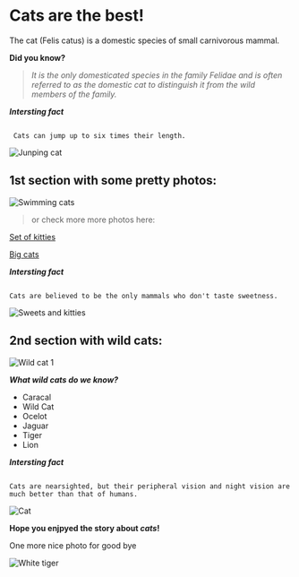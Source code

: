 # Cats are the best! 

The cat (Felis catus) is a domestic species of small carnivorous mammal.

**Did you know?**

>*It is the only domesticated species in the family Felidae and 
>is often referred to as the domestic cat to distinguish it 
>from the wild members of the family.*

***Intersting fact*** 
```

 Cats can jump up to six times their length.

```
![Junping cat](https://media.istockphoto.com/photos/young-cat-hunting-butterfly-picture-id500175633?k=20&m=500175633&s=612x612&w=0&h=ST9Skv8LvxAaGiT2IpP1_TJD54I4zDuByJp6dLgKu24=)

## 1st section with some pretty photos:

![Swimming cats](https://i.pinimg.com/originals/18/9d/2d/189d2df56aca316a763f59e6420da914.jpg)


> or check more more photos here:

[Set of kitties](https://upload.wikimedia.org/wikipedia/commons/0/0b/Cat_poster_1.jpg)

[Big cats](https://wildlife.forestry.ubc.ca/files/2018/03/big-cats-4s.jpg)




***Intersting fact*** 
```

Cats are believed to be the only mammals who don't taste sweetness.

```

![Sweets and kitties](https://i.pinimg.com/236x/3b/98/77/3b987711ad33f6a425b2da3c9f9b80f1--black-kittens-cute-kittens.jpg)


## 2nd section with wild cats:

![Wild cat 1](http://1.bp.blogspot.com/-1LxwxIU1aZ8/VQ7nJJASnZI/AAAAAAAA3ZY/NjRFxqktwqc/s1600/quiz%2Bbig%2Bcat%2Bspecies%2Bwild%2Bcat.jpg)

***What wild cats do we know?***

- Caracal
- Wild Cat
- Ocelot 
- Jaguar 
- Tiger
- Lion

***Intersting fact***
```

Cats are nearsighted, but their peripheral vision and night vision are much better than that of humans.

```
![Cat](https://wallpaperaccess.com/full/224835.jpg)

**Hope you enjpyed the story about _cats_!**

One more nice photo for good bye 

![White tiger](https://images.unsplash.com/photo-1550973595-c9f4d21f38cc?ixid=MnwxMjA3fDB8MHxzZWFyY2h8M3x8d2hpdGUlMjB0aWdlcnxlbnwwfHwwfHw%3D&ixlib=rb-1.2.1&w=1000&q=80)


